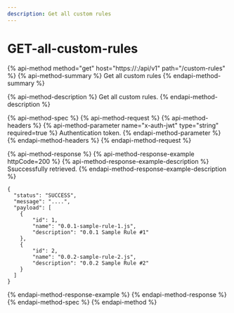 ```yaml
---
description: Get all custom rules
---
```


# GET-all-custom-rules

{% api-method method="get" host="https://<host>:<port>/api/v1" path="/custom-rules" %}
{% api-method-summary %}
Get all custom rules
{% endapi-method-summary %}

{% api-method-description %}
Get all custom rules.
{% endapi-method-description %}

{% api-method-spec %}
{% api-method-request %}
{% api-method-headers %}
{% api-method-parameter name="x-auth-jwt" type="string" required=true %}
Authentication token.
{% endapi-method-parameter %}
{% endapi-method-headers %}
{% endapi-method-request %}

{% api-method-response %}
{% api-method-response-example httpCode=200 %}
{% api-method-response-example-description %}
Ssuccessfully retrieved.
{% endapi-method-response-example-description %}

```
{
  "status": "SUCCESS",
  "message": "....",
  "payload": [
    {
        "id": 1,
        "name": "0.0.1-sample-rule-1.js",
        "description": "0.0.1 Sample Rule #1"
    },
    {
        "id": 2,
        "name": "0.0.2-sample-rule-2.js",
        "description": "0.0.2 Sample Rule #2"
    }
  ]
}
```
{% endapi-method-response-example %}
{% endapi-method-response %}
{% endapi-method-spec %}
{% endapi-method %}



